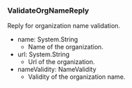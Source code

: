 ### ValidateOrgNameReply
Reply for organization name validation.

- name: System.String
  - Name of the organization.
- url: System.String
  - Url of the organization.
- nameValidity: NameValidity
  - Validity of the organization name.
